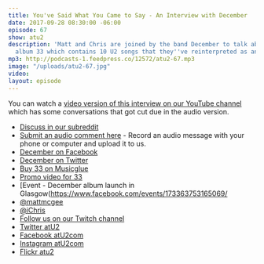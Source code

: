 ```yaml
---
title: You've Said What You Came to Say - An Interview with December
date: 2017-09-28 08:30:00 -06:00
episode: 67
show: atu2
description: 'Matt and Chris are joined by the band December to talk about their new
  album 33 which contains 10 U2 songs that they''ve reinterpreted as an ode to U2. '
mp3: http://podcasts-1.feedpress.co/12572/atu2-67.mp3
image: "/uploads/atu2-67.jpg"
video: 
layout: episode
---
```


You can watch a [video version of this interview on our YouTube channel](https://www.youtube.com/watch?v=COwK8WrHZoU) which has some conversations that got cut due in the audio version.

* [Discuss in our subreddit](https://www.reddit.com/r/Goodstuff_fm/)
* [Submit an audio comment here](https://www.dropbox.com/request/GA6MTwhVo618jrGPyDuE) - Record an audio message with your phone or computer and upload it to us.
* [December on Facebook](https://www.facebook.com/december1985/)
* [December on Twitter](https://twitter.com/tilldecember)
* [Buy 33 on Musicglue](https://www.musicglue.com/december/shop)
* [Promo video for 33](https://youtu.be/bB8_zRsuRdk)
* [Event - December album launch in Glasgow(https://www.facebook.com/events/173363753165069/
* [@mattmcgee](https://twitter.com/mattmcgee)
* [@iChris](https://twitter.com/iChris)
* [Follow us on our Twitch channel](https://www.twitch.tv/goodstuff_fm)
* [Twitter atU2](https://twitter.com/atu2)
* [Facebook atU2com](https://www.facebook.com/atu2com)
* [Instagram atU2com](https://www.instagram.com/atu2com/)
* [Flickr atu2](https://www.flickr.com/photos/atu2com/)
